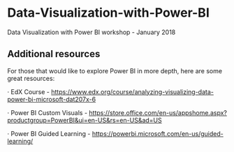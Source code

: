 # Data-Visualization-with-Power-BI
Data Visualization with Power BI workshop - January 2018

## Additional resources
For those that would like to explore Power BI in more depth, here are some great resources:

·        EdX Course - https://www.edx.org/course/analyzing-visualizing-data-power-bi-microsoft-dat207x-6

·        Power BI Custom Visuals - https://store.office.com/en-us/appshome.aspx?productgroup=PowerBI&ui=en-US&rs=en-US&ad=US

·        Power BI Guided Learning - https://powerbi.microsoft.com/en-us/guided-learning/
